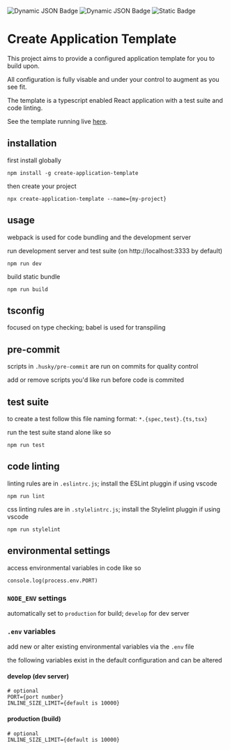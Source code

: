 ![Dynamic JSON Badge](https://img.shields.io/badge/dynamic/json?url=https%3A%2F%2Fraw.githubusercontent.com%2FdaveKontro%2Fcreate-application-template%2Fmain%2Fpackage.json&query=%24.version&label=version&labelColor=%23454145&color=%23cec2eb)
![Dynamic JSON Badge](https://img.shields.io/badge/dynamic/json?url=https%3A%2F%2Fraw.githubusercontent.com%2FdaveKontro%2Fcreate-application-template%2Fmain%2Fpackage.json&query=%24.engines.node&label=node&labelColor=%23454145&color=%23cec2eb)
![Static Badge](https://img.shields.io/badge/npm-v10.2.4-%23cec2eb?labelColor=%23454145)

# Create Application Template
This project aims to provide a configured application template for you to build upon.  

All configuration is fully visable and under your control to augment as you see fit.  

The template is a typescript enabled React application with a test suite and code linting.  

See the template running live [here](https://www.createapplicationtemplate.com/).  

## installation
first install globally  
```
npm install -g create-application-template
```

then create your project  
```
npx create-application-template --name={my-project}
```

## usage
webpack is used for code bundling and the development server  

run development server and test suite (on http://localhost:3333 by default)  
```
npm run dev
```

build static bundle  
```
npm run build
```

## tsconfig
focused on type checking; babel is used for transpiling  

## pre-commit
scripts in `.husky/pre-commit` are run on commits for quality control  

add or remove scripts you'd like run before code is commited  

## test suite
to create a test follow this file naming format: `*.{spec,test}.{ts,tsx}`  

run the test suite stand alone like so  
```
npm run test
```

## code linting
linting rules are in `.eslintrc.js`; install the ESLint pluggin if using vscode  
```
npm run lint
```

css linting rules are in `.stylelintrc.js`; install the Stylelint pluggin if using vscode  
```
npm run stylelint
```

## environmental settings
access environmental variables in code like so  
```
console.log(process.env.PORT)
```

### `NODE_ENV` settings
automatically set to `production` for build; `develop` for dev server  

### `.env` variables
add new or alter existing environmental variables via the `.env` file  

the following variables exist in the default configuration and can be altered  

#### develop (dev server)
```
# optional
PORT={port number}
INLINE_SIZE_LIMIT={default is 10000}
```

#### production (build)
```
# optional
INLINE_SIZE_LIMIT={default is 10000}
```
